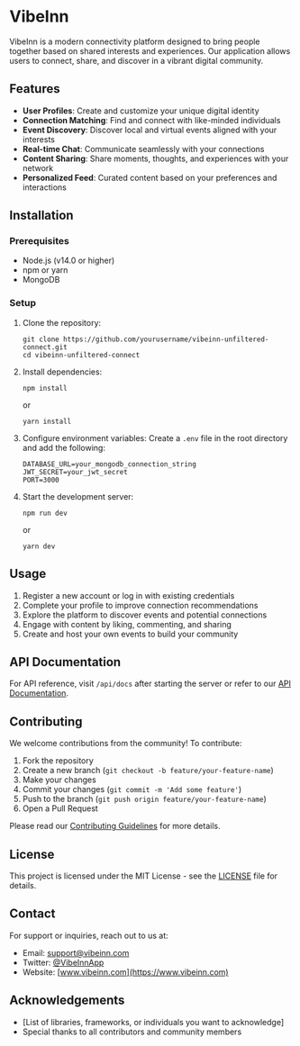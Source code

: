 # VibeInn

VibeInn is a modern connectivity platform designed to bring people together based on shared interests and experiences. Our application allows users to connect, share, and discover in a vibrant digital community.

## Features

- **User Profiles**: Create and customize your unique digital identity
- **Connection Matching**: Find and connect with like-minded individuals
- **Event Discovery**: Discover local and virtual events aligned with your interests
- **Real-time Chat**: Communicate seamlessly with your connections
- **Content Sharing**: Share moments, thoughts, and experiences with your network
- **Personalized Feed**: Curated content based on your preferences and interactions

## Installation

### Prerequisites

- Node.js (v14.0 or higher)
- npm or yarn
- MongoDB

### Setup

1. Clone the repository:

   ```
   git clone https://github.com/yourusername/vibeinn-unfiltered-connect.git
   cd vibeinn-unfiltered-connect
   ```

2. Install dependencies:

   ```
   npm install
   ```

   or

   ```
   yarn install
   ```

3. Configure environment variables:
   Create a `.env` file in the root directory and add the following:

   ```
   DATABASE_URL=your_mongodb_connection_string
   JWT_SECRET=your_jwt_secret
   PORT=3000
   ```

4. Start the development server:
   ```
   npm run dev
   ```
   or
   ```
   yarn dev
   ```

## Usage

1. Register a new account or log in with existing credentials
2. Complete your profile to improve connection recommendations
3. Explore the platform to discover events and potential connections
4. Engage with content by liking, commenting, and sharing
5. Create and host your own events to build your community

## API Documentation

For API reference, visit `/api/docs` after starting the server or refer to our [API Documentation](link_to_api_docs).

## Contributing

We welcome contributions from the community! To contribute:

1. Fork the repository
2. Create a new branch (`git checkout -b feature/your-feature-name`)
3. Make your changes
4. Commit your changes (`git commit -m 'Add some feature'`)
5. Push to the branch (`git push origin feature/your-feature-name`)
6. Open a Pull Request

Please read our [Contributing Guidelines](CONTRIBUTING.md) for more details.

## License

This project is licensed under the MIT License - see the [LICENSE](LICENSE) file for details.

## Contact

For support or inquiries, reach out to us at:

- Email: support@vibeinn.com
- Twitter: [@VibeInnApp](https://twitter.com/VibeInnApp)
- Website: [www.vibeinn.com](https://www.vibeinn.com)

## Acknowledgements

- [List of libraries, frameworks, or individuals you want to acknowledge]
- Special thanks to all contributors and community members
